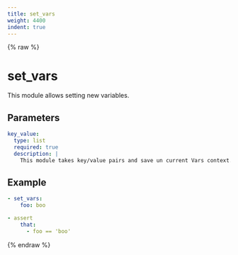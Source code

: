 ```yaml
---
title: set_vars
weight: 4400
indent: true
---
```


{% raw %}
# set_vars

This module allows setting new variables.

## Parameters

```yaml
key_value:
  type: list
  required: true
  description: |
    This module takes key/value pairs and save un current Vars context.
```

## Example

```yaml
- set_vars:
    foo: boo

- assert
    that:
      - foo == 'boo'
```
{% endraw %}